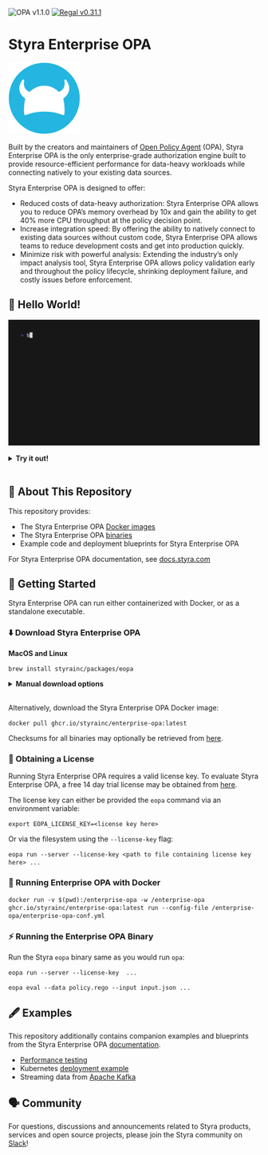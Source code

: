 ![OPA v1.1.0](https://img.shields.io/endpoint?url=https://openpolicyagent.org/badge-endpoint/v1.1.0) [![Regal v0.31.1](https://img.shields.io/github/v/release/styrainc/regal?filter=v0.31.1&label=Regal)](https://github.com/StyraInc/regal/releases/tag/v0.31.1)


# Styra Enterprise OPA

![Styra](./content/img/logo.png)

Built by the creators and maintainers of [Open Policy Agent](https://www.openpolicyagent.org/) (OPA), Styra Enterprise OPA is the only enterprise-grade authorization engine built to provide resource-efficient performance for data-heavy workloads while connecting natively to your existing data sources.

Styra Enterprise OPA is designed to offer:

- Reduced costs of data-heavy authorization: Styra Enterprise OPA allows you to reduce OPA’s memory overhead by 10x and gain the ability to get 40% more CPU throughput at the policy decision point.
- Increase integration speed: By offering the ability to natively connect to existing data sources without custom code, Styra Enterprise OPA allows teams to reduce development costs and get into production quickly.
- Minimize risk with powerful analysis: Extending the industry’s only impact analysis tool, Styra Enterprise OPA allows policy validation early and throughout the policy lifecycle, shrinking deployment failure, and costly issues before enforcement.

## 👋 Hello World!

![Hello World](./content/img/helloworld.gif)

<details>
  <summary><strong>Try it out!</strong></summary>

1. `brew install styrainc/packages/eopa`
2. `export EOPA_LICENSE_KEY=<your license key>`
3. `eopa run -s https://dl.styra.com/enterprise-opa/bundle-enterprise-opa-400.tar.gz`
4. `curl 'http://localhost:8181/metrics/alloc_bytes?pretty=true'`

To compare with OPA:

1. `opa run -s -a localhost:8282 https://dl.styra.com/enterprise-opa/bundle-opa-400.tar.gz`
2. `curl 'http://localhost:8282/metrics/alloc_bytes?pretty=true'`

Note: both Styra Enterprise OPA and OPA will show "peak" memory usage if queried just after
launch, so waiting a few minutes before checking the metrics will provide numbers
closer to real-world use.

</details><br/>

## 📖 About This Repository

This repository provides:

* The Styra Enterprise OPA [Docker images](https://github.com/StyraInc/enterprise-opa/pkgs/container/enterprise-opa)
* The Styra Enterprise OPA [binaries](https://github.com/StyraInc/enterprise-opa/releases/)
* Example code and deployment blueprints for Styra Enterprise OPA

For Styra Enterprise OPA documentation, see [docs.styra.com](https://docs.styra.com/enterprise-opa)

## 🏃 Getting Started

Styra Enterprise OPA can run either containerized with Docker, or as a standalone executable.

### ⬇️ Download Styra Enterprise OPA

**MacOS and Linux**
```shell
brew install styrainc/packages/eopa
```

<details>
  <summary><strong>Manual download options</strong></summary>

**MacOS (Apple Silicon)**
```shell
curl -L -o eopa "https://github.com/StyraInc/enterprise-opa/releases/latest/download/eopa_Darwin_arm64"
xattr -d com.apple.quarantine eopa
chmod +x eopa
```

**MacOS (x86_64)**
```shell
curl -L -o eopa "https://github.com/StyraInc/enterprise-opa/releases/latest/download/eopa_Darwin_x86_64"
xattr -d com.apple.quarantine eopa
chmod +x eopa
```

**Linux (x86_64)**
```shell
curl -L -o eopa "https://github.com/StyraInc/enterprise-opa/releases/latest/download/eopa_Linux_x86_64"
chmod +x eopa
```

**Windows**
```shell
curl.exe -L -o eopa.exe "https://github.com/StyraInc/enterprise-opa/releases/latest/download/eopa_Windows_x86_64.exe"
```

See all versions, and checksum files, at the Styra Enterprise OPA [releases](https://github.com/StyraInc/enterprise-opa/releases/) page.

</details><br/>


Alternatively, download the Styra Enterprise OPA Docker image:

```shell
docker pull ghcr.io/styrainc/enterprise-opa:latest
```

Checksums for all binaries may optionally be retrieved from [here](https://github.com/StyraInc/enterprise-opa/releases/latest/download/checksums.txt).

### 🔑 Obtaining a License

Running Styra Enterprise OPA requires a valid license key. To evaluate Styra Enterprise OPA, a free 14 day trial license may be obtained from [here](https://www.styra.com/free-trial-14/?utm_medium=community_u&utm_source=github).

The license key can either be provided the `eopa` command via an environment variable:

```shell
export EOPA_LICENSE_KEY=<license key here>
```

Or via the filesystem using the `--license-key` flag:

```shell
eopa run --server --license-key <path to file containing license key here> ...
```

### 🐳 Running Enterprise OPA with Docker

```shell
docker run -v $(pwd):/enterprise-opa -w /enterprise-opa ghcr.io/styrainc/enterprise-opa:latest run --config-file /enterprise-opa/enterprise-opa-conf.yml
```

### ⚡ Running the Enterprise OPA Binary

Run the Styra `eopa` binary same as you would run `opa`:

```shell
eopa run --server --license-key  ...
```

```shell
eopa eval --data policy.rego --input input.json ...
```

## 🖋️ Examples

This repository additionally contains companion examples and blueprints from the Styra Enterprise OPA [documentation](https://docs.styra.com/enterprise-opa).

- [Performance testing](/examples/performance-testing/)
- Kubernetes [deployment example](/examples/kubernetes/)
- Streaming data from [Apache Kafka](/examples/kafka/)

## 🗣️ Community

For questions, discussions and announcements related to Styra products, services and open source projects, please join the Styra community on [Slack](https://communityinviter.com/apps/styracommunity/signup)!
